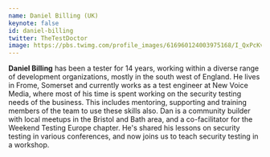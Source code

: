 ```yaml
---
name: Daniel Billing (UK)
keynote: false
id: daniel-billing
twitter: TheTestDoctor
image: https://pbs.twimg.com/profile_images/616960124003975168/I_QxPcKv.jpg
---
```

**Daniel Billing** has been a tester for 14 years, working within a diverse range of development organizations, mostly in the south west of England. He lives in Frome, Somerset and currently works as a test engineer at New Voice Media, where most of his time is spent working on the security testing needs of the business. This includes mentoring, supporting and training members of the team to use these skills also. Dan is a community builder with local meetups in the Bristol and Bath area, and a co-facilitator for the Weekend Testing Europe chapter. He's shared his lessons on security testing in various conferences, and now joins us to teach security testing in a workshop.
